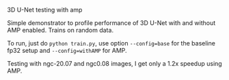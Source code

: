3D U-Net testing with amp

Simple demonstrator to profile performance of 3D U-Net with and without AMP enabled. Trains on random data.

To run, just do `python train.py`, use option `--config=base` for the baseline fp32 setup and `--config=withAMP` for AMP.

Testing with ngc-20.07 and ngc0.08 images, I get only a 1.2x speedup using AMP.


